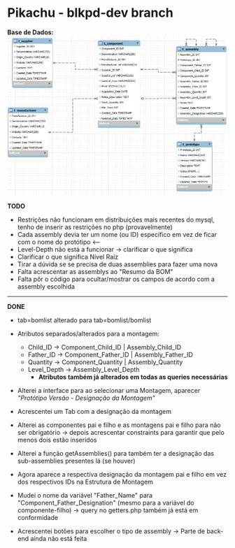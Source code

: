# Pikachu - blkpd-dev branch 

**Base de Dados:**
![Database Schema](db.png)


**TODO**

- Restrições não funcionam em distribuições mais recentes do mysql, tenho de inserir as restrições no php (provavelmente)
- Cada assembly devia ter um nome (ou ID) específico em vez de ficar com o nome do protótipo <--
- Level-Depth não está a funcionar -> clarificar o que significa
- Clarificar o que significa Nível Raíz
- Tirar a dúvida se se precisa de duas assemblies para fazer uma nova
- Falta acrescentar as assemblys ao "Resumo da BOM"
- Falta pôr o código para ocultar/mostrar os campos de acordo com a assembly escolhida
---

**DONE**

- tab=bomlist alterado para tab=bomlist/bomlist
- Atributos separados/alterados para a montagem:
    - Child_ID -> Component_Child_ID | Assembly_Child_ID 
    - Father_ID -> Component_Father_ID | Assembly_Father_ID
    - Quantity -> Component_Quantity | Assembly_Quantity
    - Level_Depth -> Assembly_Level_Depth
        - **Atributos também já alterados em todas as queries necessárias**

- Alterei a interface para ao selecionar uma Montagem, aparecer *"Protótipo Versão - Designação da Montagem"*
- Acrescentei um Tab com a designação da montagem
- Alterei as componentes pai e filho e as montagens pai e filho para não ser obrigatório -> depois acrescentar constraints para garantir que pelo menos dois estão inseridos
- Alterei a função getAssemblies() para também ter a designação das sub-assemblies presentes lá (se houver)
- Agora aparece a respectiva designação da montagem pai e filho em vez dos respectivos IDs na Estrutura de Montagem
- Mudei o nome da variável "Father_Name" para "Component_Father_Designation" (mesmo para a variável do componente-filho) -> query no getters.php também já está em conformidade
- Acrescentei botões para escolher o tipo de assembly -> Parte de back-end aínda não está feita
